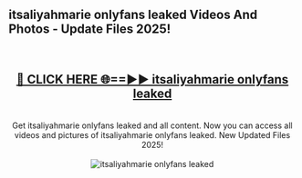 <h2>itsaliyahmarie onlyfans leaked Videos And Photos - Update Files 2025!</h2>
<br>
<div align="center">
<h2><a href="https://linkcuts.com/hfmhzwbr" rel="nofollow">🔴 CLICK HERE 🌐==►► itsaliyahmarie onlyfans leaked</a></h2>
<br>
Get itsaliyahmarie onlyfans leaked and all content. Now you can access all videos and pictures of itsaliyahmarie onlyfans leaked. New Updated Files 2025!
<br>
<br>
<a href="https://linkcuts.com/hfmhzwbr" rel="nofollow" data-target="animated-image.originalLink"><img src="https://i.ibb.co.com/WyWwxjT/player-gif2.gif" alt="itsaliyahmarie onlyfans leaked" style="max-width: 100%; display: inline-block;" data-target="animated-image.originalImage"></a>
</div>
<br>